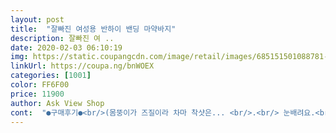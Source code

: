 ```yaml
---
layout: post 
title:  "잘빠진 여성용 반하이 밴딩 마약바지" 
description: 잘빠진 여 ..
date: 2020-02-03 06:10:19 
img: https://static.coupangcdn.com/image/retail/images/685151501088781-209d5fab-5e04-4a36-9320-ed3b5e5c122a.jpg 
linkUrl: https://coupa.ng/bnWOEX 
categories: [1001] 
color: FF6F00 
price: 11900 
author: Ask View Shop 
cont:  "●구매후기●<br/>(몸뚱이가 즈질이라 차마 착샷은... <br/>.<br/> 눈배려요.<br/>.<br/>)<br/>(후기 첨부터 끝까지 정독 했음!!!!)<br/>39살 164cm, 68kg 아들둘맘 리얼 후기!<br/>L사이즈 였으면 허리는 더 컸을거고 내려가는거 더더<br/>M 하셔도 될 듯 합니다.<br/><br/>M과 L 사이에서 정말 고민 많이 했습니다.<br/><br/>걱정 됐을거예요;;;<br/>결론은 아줌마도 예쁘게 입을 수 있는 바지가 있어서<br/>그리고 제가 아가씨때 50kg일 때도 힙은 살아 있는 스탈<br/>급하게 입을 일이 있어 구매 했습니다.<br/><br/>내가 살다살다<br/>다들 말씀하시듯 허리 밴드가 약한감이 있습니다.<br/><br/>도움이 되면 좋겠네요~~<br/>마약바지이란거에 빠질줄이야... <br/>.<br/>.<br/><br/>만족 합니다.<br/><br/>매일 마약바지만 입고 싶을 정도로 편해요.<br/><br/>먼저 옷 핏은 좋구요~<br/>명치까지 끌어올려서 배바지로 입어도<br/>몇번 입으면 질질 내려 갈거 같아요ㅠ<br/>모델분이 왜 한쪽다리만 계속 접고 사진을 찍었는지 알것같은 느낌을 입어보고 알았어요... <br/>ㅠ<br/>물론 사람마다 신체조건이 다르지만<br/>바지를 끌어올리면... <br/>그... <br/>부분이 부각되서 이상하고 좀 내리자니.<br/>.<br/> 접히고.<br/>.<br/>바지는 내려오고.<br/>.<br/>그 부분 핏은 안 잡히고... <br/>다리 스키니 한것만 좋은거였어... <br/>결론적으로.<br/>.<br/>.<br/>ㅠ<br/>살 쪄서 상심이 크신분들 걱정마요오.<br/><br/>살빼서 L 낑겨 넣어보려구요.<br/><br/>상 드립니다.<br/><br/>새벽에 배송받고 아침에 눈떠서 택배가지고 들어와서 들뜬맘에 동생앞에서 개봉!!ㅇ<br/>시크릿존 안민망해요 ㅋㅋㅋㅋ<br/>안맞아도 그만이다 생각하고 M 사이즈 샀는데<br/>앉을때에도 궁딩이 안 보이고,<br/>애낳고 살찐 사람 이라면.<br/>.<br/> 그리고 저랑 비슷한 키와 무게라면<br/>어??원단이 욀케 중간중간 반짝 거리냐??그... <br/>.<br/>뭐지... <br/>예전 교복입고 오래 앉아있거나 다림질 잘못했을때 반짝 거리는 그런 느낌??주머니나 울퉁불퉁 튀어나온 부분들 문질문질되면서 반짝반짝~ㅋㅋ 저렴하니까 괜찮아 편하면됐지~~<br/>오버핏으로 구매하지마시고<br/>오히려 입으면 늘어나니까<br/>오히려, 힙이 빵빵한 저로써는 좋네요 ㅋㅋ<br/>요즘 제 옷들 중 ❤최애❤<br/>욕심낸 사이즈로 선택하시길바래요.<br/><br/>음... <br/>... <br/>.<br/>상품평이 너무 좋아서 믿고삿어요... <br/>.<br/>.<br/><br/>이 바지 만드신 분.<br/><br/>이 바지 이름 지으신 분.<br/><br/>이름답게 마약바지 인정이에요!!!!!❤<br/>이었는데.<br/>.<br/> 엉덩이 제대로 눌러 주네요  and gt;.<br/> and lt;<br/>일단.<br/>.<br/>저 급작스런 체중변화로 10키로정도 감량되서 보유한 옷들이 커진 관계로 옷을 바꿔나가고있는 중이예요ㅠㅠ<br/>입다보면 허리가 늘어나기도 해서<br/>입었는데 오~~입는 느낌은 괜찮아~스키니한 느낌도 괜찮아 근데... <br/>밑위가 길이도 너무 길어.<br/>.<br/>뭔가 애매... <br/>해요... <br/>그래서인지... <br/>그.<br/>.<br/>.<br/>사타구니부분이.<br/>.<br/>.<br/>핏이 잡히지가 않아요<br/>잘 입을게요❤️<br/>재구매 당근!!!!<br/>전혀 불편함이 없어요.<br/><br/>좋다!!!! 네요^^<br/>진심!!!!!!!!!!!<br/>쫀쫀하다시길래... <br/>.<br/>그냥 좀 흘러내리는 것만 말씀들 하시길래 .<br/>.<br/>바지길이만 말씀들하시길래.<br/>.<br/>저 정도들은 수선해서 입어야지~살빠지면서 흘러내리는 바지 부여잡고 다녀서 그정돈 껌이라고 생각했는데... <br/><br/>허리 33인치 XL 오예~~~!!<br/>허리 밑감은 굉장히 길어서 좋구요,, 허리 밴딩 빼고<br/>후회 없습니다.<br/><br/>" 
---
```

